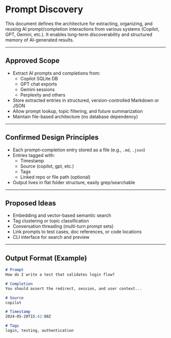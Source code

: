 # Prompt Discovery

This document defines the architecture for extracting, organizing, and reusing AI prompt/completion interactions from various systems (Copilot, GPT, Gemini, etc.). It enables long-term discoverability and structured memory of AI-generated results.

---

## Approved Scope

- Extract AI prompts and completions from:
  - Copilot SQLite DB
  - GPT chat exports
  - Gemini sessions
  - Perplexity and others
- Store extracted entries in structured, version-controlled Markdown or JSON
- Allow prompt lookup, topic filtering, and future summarization
- Maintain file-based architecture (no database dependency)

---

## Confirmed Design Principles

- Each prompt–completion entry stored as a file (e.g., `.md`, `.json`)
- Entries tagged with:
  - Timestamp
  - Source (copilot, gpt, etc.)
  - Tags
  - Linked repo or file path (optional)
- Output lives in flat folder structure, easily grep/searchable

---

## Proposed Ideas

- Embedding and vector-based semantic search
- Tag clustering or topic classification
- Conversation threading (multi-turn prompt sets)
- Link prompts to test cases, doc references, or code locations
- CLI interface for search and preview

---

## Output Format (Example)

```markdown
# Prompt
How do I write a test that validates login flow?

# Completion
You should assert the redirect, session, and user context...

# Source
copilot

# Timestamp
2024-05-20T15:42:00Z

# Tags
login, testing, authentication
